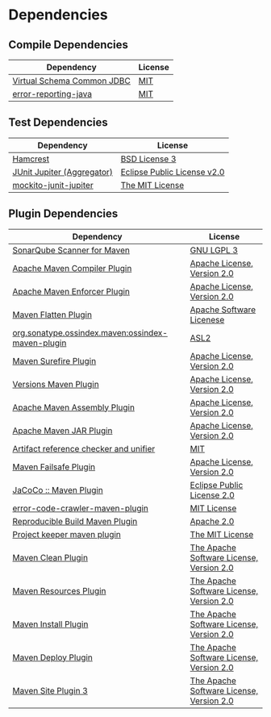 <!-- @formatter:off -->
# Dependencies

## Compile Dependencies

| Dependency                      | License  |
| ------------------------------- | -------- |
| [Virtual Schema Common JDBC][0] | [MIT][1] |
| [error-reporting-java][2]       | [MIT][1] |

## Test Dependencies

| Dependency                      | License                          |
| ------------------------------- | -------------------------------- |
| [Hamcrest][3]                   | [BSD License 3][4]               |
| [JUnit Jupiter (Aggregator)][5] | [Eclipse Public License v2.0][6] |
| [mockito-junit-jupiter][7]      | [The MIT License][8]             |

## Plugin Dependencies

| Dependency                                              | License                                        |
| ------------------------------------------------------- | ---------------------------------------------- |
| [SonarQube Scanner for Maven][9]                        | [GNU LGPL 3][10]                               |
| [Apache Maven Compiler Plugin][11]                      | [Apache License, Version 2.0][12]              |
| [Apache Maven Enforcer Plugin][13]                      | [Apache License, Version 2.0][12]              |
| [Maven Flatten Plugin][14]                              | [Apache Software Licenese][15]                 |
| [org.sonatype.ossindex.maven:ossindex-maven-plugin][16] | [ASL2][15]                                     |
| [Maven Surefire Plugin][17]                             | [Apache License, Version 2.0][12]              |
| [Versions Maven Plugin][18]                             | [Apache License, Version 2.0][12]              |
| [Apache Maven Assembly Plugin][19]                      | [Apache License, Version 2.0][12]              |
| [Apache Maven JAR Plugin][20]                           | [Apache License, Version 2.0][12]              |
| [Artifact reference checker and unifier][21]            | [MIT][1]                                       |
| [Maven Failsafe Plugin][22]                             | [Apache License, Version 2.0][12]              |
| [JaCoCo :: Maven Plugin][23]                            | [Eclipse Public License 2.0][24]               |
| [error-code-crawler-maven-plugin][25]                   | [MIT License][26]                              |
| [Reproducible Build Maven Plugin][27]                   | [Apache 2.0][15]                               |
| [Project keeper maven plugin][28]                       | [The MIT License][29]                          |
| [Maven Clean Plugin][30]                                | [The Apache Software License, Version 2.0][15] |
| [Maven Resources Plugin][31]                            | [The Apache Software License, Version 2.0][15] |
| [Maven Install Plugin][32]                              | [The Apache Software License, Version 2.0][15] |
| [Maven Deploy Plugin][33]                               | [The Apache Software License, Version 2.0][15] |
| [Maven Site Plugin 3][34]                               | [The Apache Software License, Version 2.0][15] |

[0]: https://github.com/exasol/virtual-schema-common-jdbc
[1]: https://opensource.org/licenses/MIT
[2]: https://github.com/exasol/error-reporting-java
[3]: http://hamcrest.org/JavaHamcrest/
[4]: http://opensource.org/licenses/BSD-3-Clause
[5]: https://junit.org/junit5/
[6]: https://www.eclipse.org/legal/epl-v20.html
[7]: https://github.com/mockito/mockito
[8]: https://github.com/mockito/mockito/blob/main/LICENSE
[9]: http://sonarsource.github.io/sonar-scanner-maven/
[10]: http://www.gnu.org/licenses/lgpl.txt
[11]: https://maven.apache.org/plugins/maven-compiler-plugin/
[12]: https://www.apache.org/licenses/LICENSE-2.0.txt
[13]: https://maven.apache.org/enforcer/maven-enforcer-plugin/
[14]: https://www.mojohaus.org/flatten-maven-plugin/
[15]: http://www.apache.org/licenses/LICENSE-2.0.txt
[16]: https://sonatype.github.io/ossindex-maven/maven-plugin/
[17]: https://maven.apache.org/surefire/maven-surefire-plugin/
[18]: http://www.mojohaus.org/versions-maven-plugin/
[19]: https://maven.apache.org/plugins/maven-assembly-plugin/
[20]: https://maven.apache.org/plugins/maven-jar-plugin/
[21]: https://github.com/exasol/artifact-reference-checker-maven-plugin
[22]: https://maven.apache.org/surefire/maven-failsafe-plugin/
[23]: https://www.jacoco.org/jacoco/trunk/doc/maven.html
[24]: https://www.eclipse.org/legal/epl-2.0/
[25]: https://github.com/exasol/error-code-crawler-maven-plugin/
[26]: https://github.com/exasol/error-code-crawler-maven-plugin/blob/main/LICENSE
[27]: http://zlika.github.io/reproducible-build-maven-plugin
[28]: https://github.com/exasol/project-keeper/
[29]: https://github.com/exasol/project-keeper/blob/main/LICENSE
[30]: http://maven.apache.org/plugins/maven-clean-plugin/
[31]: http://maven.apache.org/plugins/maven-resources-plugin/
[32]: http://maven.apache.org/plugins/maven-install-plugin/
[33]: http://maven.apache.org/plugins/maven-deploy-plugin/
[34]: http://maven.apache.org/plugins/maven-site-plugin/
